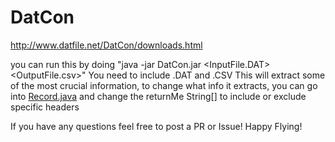 # DatCon
http://www.datfile.net/DatCon/downloads.html

you can run this by doing "java -jar DatCon.jar <InputFile.DAT> <OutputFile.csv>"
You need to include .DAT and .CSV
This will extract some of the most crucial information, to change what info it extracts, you can go into [Record.java](DatCon/src/DatConRecs/Record.java) and change the returnMe String[] to include or exclude specific headers

If you have any questions feel free to post a PR or Issue!  Happy Flying!
